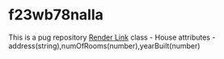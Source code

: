 # f23wb78nalla
This is a pug repository
[Render Link](https://f23wb78nalla.onrender.com)
class - House
attributes - address(string),numOfRooms(number),yearBuilt(number)